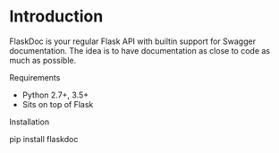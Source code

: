 # Introduction
FlaskDoc is your regular Flask API with builtin support for Swagger documentation. The idea is to have documentation
as close to code as much as possible.

Requirements

* Python 2.7+, 3.5+
* Sits on top of Flask

Installation

pip install flaskdoc

